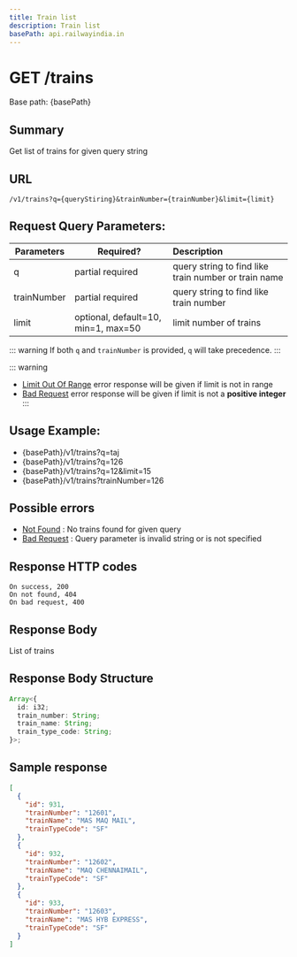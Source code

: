 ```yaml
---
title: Train list
description: Train list
basePath: api.railwayindia.in
---
```


# GET /trains

Base path: {basePath}

## Summary

Get list of trains for given query string

## URL

`/v1/trains?q={queryStiring}&trainNumber={trainNumber}&limit={limit}`

## Request Query Parameters:

| Parameters  | Required?                           | Description                                          |
| ----------- | ----------------------------------- | :--------------------------------------------------- |
| q           | partial required                    | query string to find like train number or train name |
| trainNumber | partial required                    | query string to find like train number               |
| limit       | optional, default=10, min=1, max=50 | limit number of trains                               |

::: warning
If both `q` and `trainNumber` is provided, `q` will take precedence.
:::

::: warning

- [Limit Out Of Range](./errorcodes#LimitOutOfRange) error response will be given if limit is not in range
- [Bad Request](./errorcodes#BadRequest) error response will be given if limit is not a **positive integer**
  :::

## Usage Example:

- {basePath}/v1/trains?q=taj
- {basePath}/v1/trains?q=126
- {basePath}/v1/trains?q=12&limit=15
- {basePath}/v1/trains?trainNumber=126

## Possible errors

- [Not Found](./errorcodes#NotFound) : No trains found for given query
- [Bad Request](./errorcodes#BadRequest) : Query parameter is invalid string or is not specified

## Response HTTP codes

    On success, 200
    On not found, 404
    On bad request, 400

## Response Body

List of trains

## Response Body Structure

```typescript
Array<{
  id: i32;
  train_number: String;
  train_name: String;
  train_type_code: String;
}>;
```

## Sample response

```json
[
  {
    "id": 931,
    "trainNumber": "12601",
    "trainName": "MAS MAQ MAIL",
    "trainTypeCode": "SF"
  },
  {
    "id": 932,
    "trainNumber": "12602",
    "trainName": "MAQ CHENNAIMAIL",
    "trainTypeCode": "SF"
  },
  {
    "id": 933,
    "trainNumber": "12603",
    "trainName": "MAS HYB EXPRESS",
    "trainTypeCode": "SF"
  }
]
```
